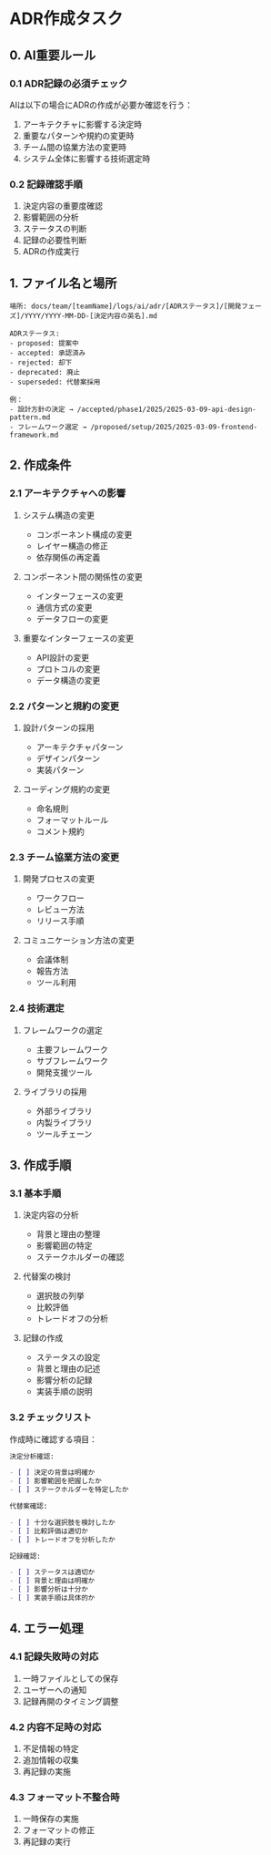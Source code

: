 # ADR作成タスク

## 0. AI重要ルール

### 0.1 ADR記録の必須チェック

AIは以下の場合にADRの作成が必要か確認を行う：

1. アーキテクチャに影響する決定時
2. 重要なパターンや規約の変更時
3. チーム間の協業方法の変更時
4. システム全体に影響する技術選定時

### 0.2 記録確認手順

1. 決定内容の重要度確認
2. 影響範囲の分析
3. ステータスの判断
4. 記録の必要性判断
5. ADRの作成実行

## 1. ファイル名と場所

```
場所: docs/team/[teamName]/logs/ai/adr/[ADRステータス]/[開発フェーズ]/YYYY/YYYY-MM-DD-[決定内容の英名].md

ADRステータス:
- proposed: 提案中
- accepted: 承認済み
- rejected: 却下
- deprecated: 廃止
- superseded: 代替案採用

例：
- 設計方針の決定 → /accepted/phase1/2025/2025-03-09-api-design-pattern.md
- フレームワーク選定 → /proposed/setup/2025/2025-03-09-frontend-framework.md
```

## 2. 作成条件

### 2.1 アーキテクチャへの影響

1. システム構造の変更
   - コンポーネント構成の変更
   - レイヤー構造の修正
   - 依存関係の再定義

2. コンポーネント間の関係性の変更
   - インターフェースの変更
   - 通信方式の変更
   - データフローの変更

3. 重要なインターフェースの変更
   - API設計の変更
   - プロトコルの変更
   - データ構造の変更

### 2.2 パターンと規約の変更

1. 設計パターンの採用
   - アーキテクチャパターン
   - デザインパターン
   - 実装パターン

2. コーディング規約の変更
   - 命名規則
   - フォーマットルール
   - コメント規約

### 2.3 チーム協業方法の変更

1. 開発プロセスの変更
   - ワークフロー
   - レビュー方法
   - リリース手順

2. コミュニケーション方法の変更
   - 会議体制
   - 報告方法
   - ツール利用

### 2.4 技術選定

1. フレームワークの選定
   - 主要フレームワーク
   - サブフレームワーク
   - 開発支援ツール

2. ライブラリの採用
   - 外部ライブラリ
   - 内製ライブラリ
   - ツールチェーン

## 3. 作成手順

### 3.1 基本手順

1. 決定内容の分析

   - 背景と理由の整理
   - 影響範囲の特定
   - ステークホルダーの確認

2. 代替案の検討

   - 選択肢の列挙
   - 比較評価
   - トレードオフの分析

3. 記録の作成

   - ステータスの設定
   - 背景と理由の記述
   - 影響分析の記録
   - 実装手順の説明

### 3.2 チェックリスト

作成時に確認する項目：

```markdown
決定分析確認:

- [ ] 決定の背景は明確か
- [ ] 影響範囲を把握したか
- [ ] ステークホルダーを特定したか

代替案確認:

- [ ] 十分な選択肢を検討したか
- [ ] 比較評価は適切か
- [ ] トレードオフを分析したか

記録確認:

- [ ] ステータスは適切か
- [ ] 背景と理由は明確か
- [ ] 影響分析は十分か
- [ ] 実装手順は具体的か
```

## 4. エラー処理

### 4.1 記録失敗時の対応

1. 一時ファイルとしての保存
2. ユーザーへの通知
3. 記録再開のタイミング調整

### 4.2 内容不足時の対応

1. 不足情報の特定
2. 追加情報の収集
3. 再記録の実施

### 4.3 フォーマット不整合時

1. 一時保存の実施
2. フォーマットの修正
3. 再記録の実行